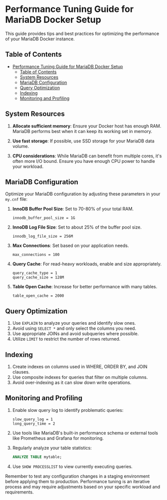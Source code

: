 # Performance Tuning Guide for MariaDB Docker Setup

This guide provides tips and best practices for optimizing the performance of your MariaDB Docker instance.

## Table of Contents

- [Performance Tuning Guide for MariaDB Docker Setup](#performance-tuning-guide-for-mariadb-docker-setup)
  - [Table of Contents](#table-of-contents)
  - [System Resources](#system-resources)
  - [MariaDB Configuration](#mariadb-configuration)
  - [Query Optimization](#query-optimization)
  - [Indexing](#indexing)
  - [Monitoring and Profiling](#monitoring-and-profiling)

## System Resources

1. **Allocate sufficient memory**: Ensure your Docker host has enough RAM. MariaDB performs best when it can keep its working set in memory.

2. **Use fast storage**: If possible, use SSD storage for your MariaDB data volume.

3. **CPU considerations**: While MariaDB can benefit from multiple cores, it's often more I/O bound. Ensure you have enough CPU power to handle your workload.

## MariaDB Configuration

Optimize your MariaDB configuration by adjusting these parameters in your `my.cnf` file:

1. **InnoDB Buffer Pool Size**: Set to 70-80% of your total RAM.

   ```
   innodb_buffer_pool_size = 1G
   ```

2. **InnoDB Log File Size**: Set to about 25% of the buffer pool size.

   ```
   innodb_log_file_size = 256M
   ```

3. **Max Connections**: Set based on your application needs.

   ```
   max_connections = 100
   ```

4. **Query Cache**: For read-heavy workloads, enable and size appropriately.

   ```
   query_cache_type = 1
   query_cache_size = 128M
   ```

5. **Table Open Cache**: Increase for better performance with many tables.
   ```
   table_open_cache = 2000
   ```

## Query Optimization

1. Use `EXPLAIN` to analyze your queries and identify slow ones.
2. Avoid using `SELECT *` and only select the columns you need.
3. Use appropriate JOINs and avoid subqueries where possible.
4. Utilize `LIMIT` to restrict the number of rows returned.

## Indexing

1. Create indexes on columns used in WHERE, ORDER BY, and JOIN clauses.
2. Use composite indexes for queries that filter on multiple columns.
3. Avoid over-indexing as it can slow down write operations.

## Monitoring and Profiling

1. Enable slow query log to identify problematic queries:

   ```
   slow_query_log = 1
   long_query_time = 2
   ```

2. Use tools like MariaDB's built-in performance schema or external tools like Prometheus and Grafana for monitoring.

3. Regularly analyze your table statistics:

   ```sql
   ANALYZE TABLE mytable;
   ```

4. Use `SHOW PROCESSLIST` to view currently executing queries.

Remember to test any configuration changes in a staging environment before applying them to production. Performance tuning is an iterative process and may require adjustments based on your specific workload and requirements.

